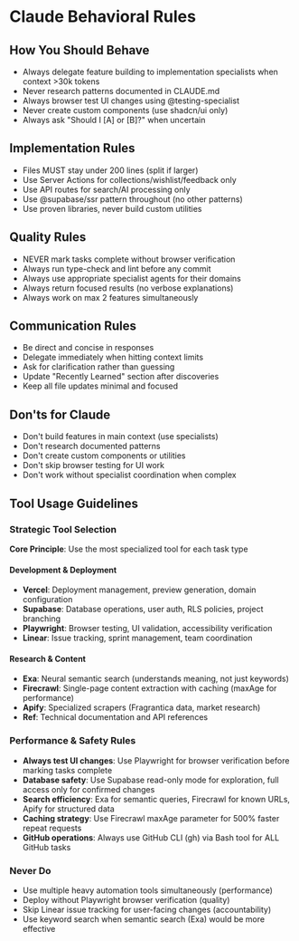 # Claude Behavioral Rules

## How You Should Behave
- Always delegate feature building to implementation specialists when context >30k tokens
- Never research patterns documented in CLAUDE.md
- Always browser test UI changes using @testing-specialist  
- Never create custom components (use shadcn/ui only)
- Always ask "Should I [A] or [B]?" when uncertain

## Implementation Rules
- Files MUST stay under 200 lines (split if larger)
- Use Server Actions for collections/wishlist/feedback only
- Use API routes for search/AI processing only
- Use @supabase/ssr pattern throughout (no other patterns)
- Use proven libraries, never build custom utilities

## Quality Rules
- NEVER mark tasks complete without browser verification
- Always run type-check and lint before any commit
- Always use appropriate specialist agents for their domains
- Always return focused results (no verbose explanations)
- Always work on max 2 features simultaneously

## Communication Rules
- Be direct and concise in responses
- Delegate immediately when hitting context limits
- Ask for clarification rather than guessing
- Update "Recently Learned" section after discoveries
- Keep all file updates minimal and focused

## Don'ts for Claude
- Don't build features in main context (use specialists)
- Don't research documented patterns
- Don't create custom components or utilities
- Don't skip browser testing for UI work
- Don't work without specialist coordination when complex

## Tool Usage Guidelines

### Strategic Tool Selection
**Core Principle**: Use the most specialized tool for each task type

#### Development & Deployment
- **Vercel**: Deployment management, preview generation, domain configuration
- **Supabase**: Database operations, user auth, RLS policies, project branching  
- **Playwright**: Browser testing, UI validation, accessibility verification
- **Linear**: Issue tracking, sprint management, team coordination

#### Research & Content
- **Exa**: Neural semantic search (understands meaning, not just keywords)
- **Firecrawl**: Single-page content extraction with caching (maxAge for performance)
- **Apify**: Specialized scrapers (Fragrantica data, market research)
- **Ref**: Technical documentation and API references

### Performance & Safety Rules
- **Always test UI changes**: Use Playwright for browser verification before marking tasks complete
- **Database safety**: Use Supabase read-only mode for exploration, full access only for confirmed changes
- **Search efficiency**: Exa for semantic queries, Firecrawl for known URLs, Apify for structured data
- **Caching strategy**: Use Firecrawl maxAge parameter for 500% faster repeat requests
- **GitHub operations**: Always use GitHub CLI (gh) via Bash tool for ALL GitHub tasks

### Never Do
- Use multiple heavy automation tools simultaneously (performance)
- Deploy without Playwright browser verification (quality)
- Skip Linear issue tracking for user-facing changes (accountability)
- Use keyword search when semantic search (Exa) would be more effective